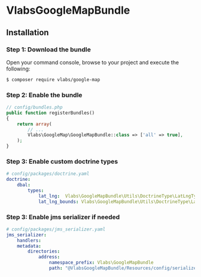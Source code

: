 VlabsGoogleMapBundle
================

Installation
------------

### Step 1: Download the bundle

Open your command console, browse to your project and execute the following:

```sh
$ composer require vlabs/google-map
```

### Step 2: Enable the bundle

``` php
// config/bundles.php
public function registerBundles()
{
    return array(
        // ...
        Vlabs\GoogleMap\GoogleMapBundle::class => ['all' => true],
    );
}
```

### Step 3: Enable custom doctrine types

``` yml
# config/packages/doctrine.yaml
doctrine:
    dbal:
        types:
            lat_lng:  Vlabs\GoogleMapBundle\Utils\DoctrineType\LatLngType
            lat_lng_bounds: Vlabs\GoogleMapBundle\Utils\DoctrineType\LatLngBoundsType
```

### Step 3: Enable jms serializer if needed

``` yml
# config/packages/jms_serializer.yaml
jms_serializer:
    handlers:
    metadata:
        directories:
            address:
                namespace_prefix: Vlabs\GoogleMapBundle
                path: "@VlabsGoogleMapBundle/Resources/config/serializer"
```